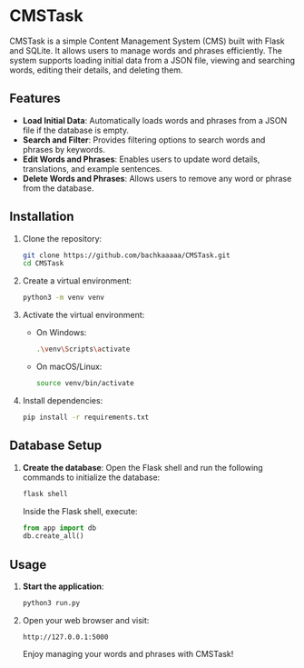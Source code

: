 # CMSTask

CMSTask is a simple Content Management System (CMS) built with Flask and SQLite. It allows users to manage words and phrases efficiently. The system supports loading initial data from a JSON file, viewing and searching words, editing their details, and deleting them.

## Features

- **Load Initial Data**: Automatically loads words and phrases from a JSON file if the database is empty.
- **Search and Filter**: Provides filtering options to search words and phrases by keywords.
- **Edit Words and Phrases**: Enables users to update word details, translations, and example sentences.
- **Delete Words and Phrases**: Allows users to remove any word or phrase from the database.

## Installation

1. Clone the repository:

    ```bash
    git clone https://github.com/bachkaaaaa/CMSTask.git
    cd CMSTask
    ```

2. Create a virtual environment:

    ```bash
    python3 -m venv venv
    ```

3. Activate the virtual environment:

    - On Windows:
        ```bash
        .\venv\Scripts\activate
        ```
    - On macOS/Linux:
        ```bash
        source venv/bin/activate
        ```

4. Install dependencies:

    ```bash
    pip install -r requirements.txt
    ```

## Database Setup

1. **Create the database**:
   Open the Flask shell and run the following commands to initialize the database:

    ```bash
    flask shell
    ```

    Inside the Flask shell, execute:

    ```python
    from app import db
    db.create_all()
    ```

## Usage

1. **Start the application**:

    ```bash
    python3 run.py
    ```

2. Open your web browser and visit:

    ```
    http://127.0.0.1:5000
    ```

   Enjoy managing your words and phrases with CMSTask!

